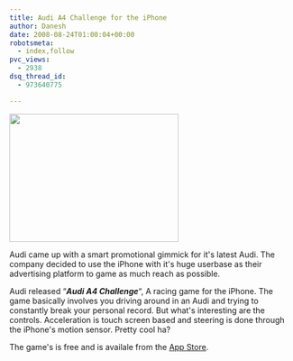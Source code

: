 ```yaml
---
title: Audi A4 Challenge for the iPhone
author: Danesh
date: 2008-08-24T01:00:04+00:00
robotsmeta:
  - index,follow
pvc_views:
  - 2938
dsq_thread_id:
  - 973640775

---
```

<img loading="lazy" class="alignnone" src="http://farm4.static.flickr.com/3038/2790408676_6726447de9_o.jpg" alt="" width="300" height="227" />

Audi came up with a smart promotional gimmick for it's latest Audi. The company decided to use the iPhone with it's huge userbase as their advertising platform to game as much reach as possible.

Audi released &#8220;_**Audi A4 Challenge**_&#8220;, A racing game for the iPhone. The game basically involves you driving around in an Audi and trying to constantly break your personal record. But what's interesting are the controls. Acceleration is touch screen based and steering is done through the iPhone's motion sensor. Pretty cool ha?

The game's is free and is availale from the [App Store][1].

 [1]: http://phobos.apple.com/WebObjects/MZStore.woa/wa/viewSoftware?id=288419967&mt=8